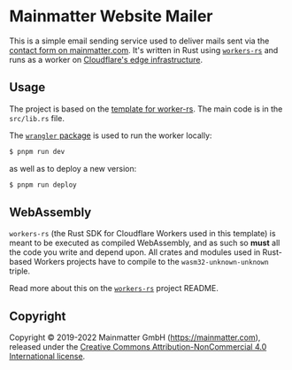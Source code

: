 # Mainmatter Website Mailer

This is a simple email sending service used to deliver mails sent via the [contact form on mainmatter.com](http://mainmatter.com/contact/). It's written in Rust using [`workers-rs`](https://github.com/cloudflare/workers-rs) and runs as a worker on [Cloudflare's edge infrastructure](https://www.cloudflare.com/network/).

## Usage

The project is based on the [template for worker-rs](https://github.com/cloudflare/rustwasm-worker-template). The main code is in the `src/lib.rs` file.

The [`wrangler` package](https://github.com/cloudflare/wrangler2) is used to run the worker locally:

```bash
$ pnpm run dev
```

as well as to deploy a new version:

```bash
$ pnpm run deploy
```

## WebAssembly

`workers-rs` (the Rust SDK for Cloudflare Workers used in this template) is meant to be executed as compiled WebAssembly, and as such so **must** all the code you write and depend upon. All crates and modules used in Rust-based Workers projects have to compile to the `wasm32-unknown-unknown` triple.

Read more about this on the [`workers-rs`](https://github.com/cloudflare/workers-rs) project README.

## Copyright

Copyright &copy; 2019-2022 Mainmatter GmbH (https://mainmatter.com), released
under the
[Creative Commons Attribution-NonCommercial 4.0 International license](https://creativecommons.org/licenses/by-nc/4.0/).
